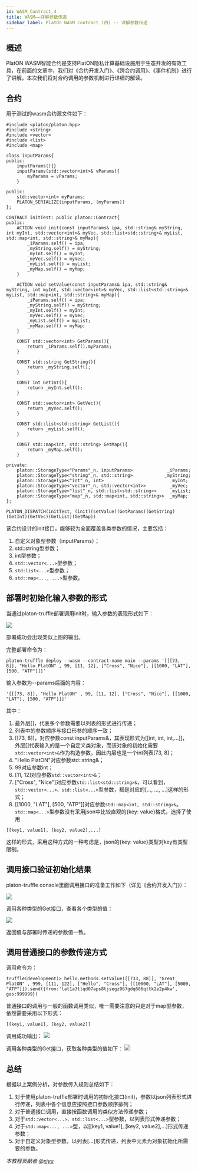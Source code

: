 ```yaml
---
id: WASM_Contract_4
title: WASM——详解参数传递
sidebar_label: PlatOn WASM contract (四) -- 详解参数传递
---
```


## 概述
PlatON WASM智能合约是支持PlatON隐私计算基础设施用于生态开发的有效工具，在前面的文章中，我们对《合约开发入门》、《跨合约调用》、《事件机制》进行了讲解，本次我们将对合约调用的参数机制进行详细的解读。

## 合约
用于测试的wasm合约源文件如下：
```
#include <platon/platon.hpp>
#include <string>
#include <vector>
#include <list>
#include <map>

class inputParams{
public:
    inputParams(){}
    inputParams(std::vector<int>& vParams){
        myParams = vParams;
    }
    
public:
    std::vector<int> myParams;
    PLATON_SERIALIZE(inputParams, (myParams))
};

CONTRACT initTest: public platon::Contract{
public:
    ACTION void init(const inputParams& ipa, std::string& myString, int myInt, std::vector<int>& myVec, std::list<std::string>& myList, std::map<int, std::string>& myMap){
        _iParams.self() = ipa;
        _myString.self() = myString;
        _myInt.self() = myInt;
        _myVec.self() = myVec;
        _myList.self() = myList;
        _myMap.self() = myMap;
    }

    ACTION void setValue(const inputParams& ipa, std::string& myString, int myInt, std::vector<int>& myVec, std::list<std::string>& myList, std::map<int, std::string>& myMap){
        _iParams.self() = ipa;
        _myString.self() = myString;
        _myInt.self() = myInt;
        _myVec.self() = myVec;
        _myList.self() = myList;
        _myMap.self() = myMap;
    }

    CONST std::vector<int> GetParams(){
        return _iParams.self().myParams;
    }

    CONST std::string GetString(){
        return _myString.self();
    }

    CONST int GetInt(){
        return _myInt.self();
    }

    CONST std::vector<int> GetVec(){
        return _myVec.self();
    }

    CONST std::list<std::string> GetList(){
        return _myList.self();
    }

    CONST std::map<int, std::string> GetMap(){
        return _myMap.self();
    }

private:
    platon::StorageType<"Params"_n, inputParams>             _iParams;
    platon::StorageType<"string"_n, std::string>            _myString;
    platon::StorageType<"int"_n, int>                         _myInt;
    platon::StorageType<"vector"_n, std::vector<int>>         _myVec;
    platon::StorageType<"list"_n, std::list<std::string>>     _myList;
    platon::StorageType<"map"_n, std::map<int, std::string>>  _myMap;
};

PLATON_DISPATCH(initTest, (init)(setValue)(GetParams)(GetString)(GetInt)(GetVec)(GetList)(GetMap))
```
该合约设计的init接口，能够较为全面覆盖各类参数的情况，主要包括：
1. 自定义对象型参数（inputParams）；
2. std::string型参数；
3. int型参数；
4. `std::vector<...>`型参数；
5. `std:list<...>`型参数；
6. `std::map<..., ...>`型参数。

## 部署时初始化输入参数的形式
当通过platon-truffle部署调用init时，输入参数的表现形式如下：

![](/img/zh-CN/WasmTutorials.assets/4-1.png)

部署成功会出现类似上图的输出。

完整部署命令为：
```
platon-truffle deploy --wasm --contract-name main --params '[[[73, 8]], "Hello PlatON" , 99, [11, 12], ["Cross", "Nice"], [[1000, "LAT"], [500, "ATP"]]]'
```
输入参数为--params后面的内容：
```
'[[[73, 8]], "Hello PlatON" , 99, [11, 12], ["Cross", "Nice"], [[1000, "LAT"], [500, "ATP"]]]'
```
其中：
1. 最外层[]，代表多个参数需要以列表的形式进行传递；
2. 列表中的参数顺序与接口形参的顺序一致；
3. [[73, 8]]，对应参数const inputParams&，其表现形式为[[int, int, int,...]]，外层[]代表输入的是一个自定义类对象，而该对象的初始化需要`std::vector<int>&`作为构造参数，因此内层也是一个int列表[73, 8]；
4. "Hello PlatON"对应参数std::string&；
5. 99对应参数int；
6. [11, 12]对应参数`std::vector<int>&`；
7. ["Cross", "Nice"]对应参数`std::list<std::string>&`，可以看到，`std::vector<...>、std::list<...>`型参数，都是对应的[..., ..., ...]这样的形式；
8. [[1000, "LAT"], [500, "ATP"]]对应参数`std::map<int, std::string>&`。`std::map<...>`型参数没有采用json中比较直观的{key: value}格式，选择了使用
```
[[key1, value1], [key2, value2],...]
```
这样的形式，采用这种方式的一种考虑是，json的{key: value}类型对key有类型限制。

## 调用接口验证初始化结果
platon-truffle console里面调用接口的准备工作如下（详见《合约开发入门》）：

![](/img/zh-CN/WasmTutorials.assets/4-2.png)

调用各种类型的Get接口，查看各个类型的值：

![](/img/zh-CN/WasmTutorials.assets/4-3.png)

返回值与部署时传递的参数值一致。

## 调用普通接口的参数传递方式
调用命令为：
```
truffle(development)> hello.methods.setValue([[733, 88]], "Great PlatON" , 999, [111, 122], ["Hello", "Cross"], [[10000, "LAT"], [5000, "ATP"]]).send({from:'lat1a3tlqd07aps8tjsegz967gdq686qttk2e2p4kw', gas:999999})
```
普通接口的调用与一般的函数调用类似，唯一需要注意的只是对于map型参数，依然需要采用以下形式：
```
[[key1, value1], [key2, value2]]
```

调用成功输出：
![](/img/zh-CN/WasmTutorials.assets/4-4.png)

调用各种类型的Get接口，获取各种类型的值如下：
![](/img/zh-CN/WasmTutorials.assets/4-5.png)

## 总结
根据以上案例分析，对参数传入规则总结如下：
1. 对于使用platon-truffle部署时调用的初始化接口(init)，参数以json列表形式进行传递，列表中各个信息应按照接口参数顺序排列；
2. 对于普通接口调用，直接按函数调用的类似方法传递参数；
3. 对于`std::vector<...>、std::list<...>`型参数，以列表形式传递参数；
4. 对于`std::map<..., ...>`型，以[[key1, value1], [key2, value2],...]形式传递参数；
5. 对于自定义对象型参数，以列表[...]形式传递，列表中元素为对象初始化所需要的参数。

*本教程贡献者 @[xiyu](https://github.com/xiyu1984)*